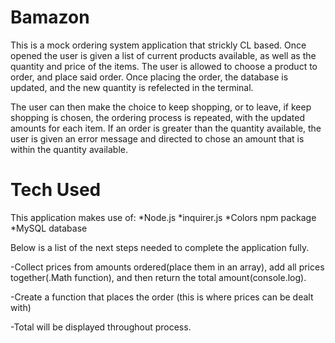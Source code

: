 # Bamazon

This is a mock ordering system application that strickly CL based. Once opened the user is given a list of current products available, as well as the quantity and price of the items. The user is allowed to choose a product to order, and place said order. Once placing the order, the database is updated, and the new quantity is refelected in the terminal. 

The user can then make the choice to keep shopping, or to leave, if keep shopping is chosen, the ordering process is repeated, with the updated amounts for each item. If an order is greater than the quantity available, the user is given an error message and directed to chose an amount that is within the quantity available. 

# Tech Used
This application makes use of:
*Node.js
*inquirer.js
*Colors npm package
*MySQL database 

Below is a list of the next steps needed to complete the application fully. 

-Collect prices from amounts ordered(place them in an array), add all prices together(.Math function), and then return the       total amount(console.log). 

-Create a function that places the order (this is where prices can be dealt with)
    
-Total will be displayed throughout process. 

